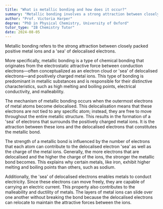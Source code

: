 ```yaml
---
title: "What is metallic bonding and how does it occur?"
summary: "Metallic bonding involves a strong attraction between closely packed positive metal ions and delocalised electrons, creating a 'sea' that contributes to the properties of metals."
author: "Prof. Victoria Harper"
degree: "PhD in Physical Chemistry, University of Oxford"
tutor_type: "IB Chemistry Tutor"
date: 2024-08-05
---
```


Metallic bonding refers to the strong attraction between closely packed positive metal ions and a 'sea' of delocalised electrons.

More specifically, metallic bonding is a type of chemical bonding that originates from the electrostatic attractive force between conduction electrons—often conceptualized as an electron cloud or 'sea' of delocalised electrons—and positively charged metal ions. This type of bonding is predominant in metallic substances and is responsible for their distinctive characteristics, such as high melting and boiling points, electrical conductivity, and malleability.

The mechanism of metallic bonding occurs when the outermost electrons of metal atoms become delocalised. This delocalisation means that these electrons are not tied to any specific atom; instead, they are free to move throughout the entire metallic structure. This results in the formation of a 'sea' of electrons that surrounds the positively charged metal ions. It is the attraction between these ions and the delocalised electrons that constitutes the metallic bond.

The strength of a metallic bond is influenced by the number of electrons that each atom can contribute to the delocalised electron 'sea' as well as the charge of the metal ions. Generally, the more electrons that are delocalised and the higher the charge of the ions, the stronger the metallic bond becomes. This explains why certain metals, like iron, exhibit higher melting and boiling points than others, such as sodium.

Additionally, the 'sea' of delocalised electrons enables metals to conduct electricity. Since these electrons can move freely, they are capable of carrying an electric current. This property also contributes to the malleability and ductility of metals. The layers of metal ions can slide over one another without breaking the bond because the delocalised electrons can relocate to maintain the attractive forces between the ions.
    
